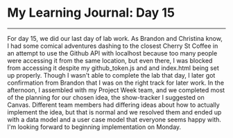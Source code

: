 # My Learning Journal: Day 15
*********************************************************************
For day 15, we did our last day of lab work. As Brandon and Christina know, I had some comical adventures dashing to the closest Cherry St Coffee in an attempt to use the Github API with localhost because too many people were accessing it from the same location, but even there, I was blocked from accessing it despite my github_token.js and and index.html being set up properly. Though I wasn't able to complete the lab that day, I later got confirmation from Brandon that I was on the right track for later work. In the afternoon, I assembled with my Project Week team, and we completed most of the planning for our chosen idea, the show-tracker I suggested on Canvas. Different team members had differing ideas about how to actually implement the idea, but that is normal and we resolved them and ended up with a data model and a user case model that everyone seems happy with. I'm looking forward to beginning implementation on Monday.
